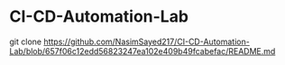 # CI-CD-Automation-Lab
git clone <https://github.com/NasimSayed217/CI-CD-Automation-Lab/blob/657f06c12edd56823247ea102e409b49fcabefac/README.md>
